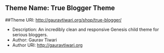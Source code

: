 ## Theme Name: True Blogger Theme

##Theme URI: http://gauravtiwari.org/shop/true-blogger/
* Description: An incredibly clean and responsive Genesis child theme for serious bloggers.
* Author: Gaurav Tiwari
* Author URI: http://gauravtiwari.org
